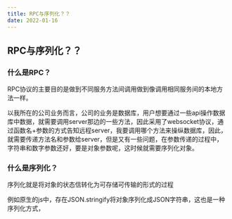 ```yaml
---
title: RPC与序列化？？
date: 2022-01-16
---
```

## RPC与序列化？？
### 什么是RPC？

RPC协议的主要目的是做到不同服务方法间调用做到像调用相同服务间的本地方法一样。

以我所在的公司业务而言，公司的业务是数据库，用户想要通过一些api操作数据库中数据，就需要调用server那边的一些方法，因此采用了websocket协议，通过函数名+参数的方式告知远程server，我要调用哪个方法来操纵数据库，因此，就需要传递方法名和参数给server，但是又有一些问题，在参数传递的过程中，字符串和数字参数还好，要是对象参数呢，这时候就需要序列化对象。

### 什么是序列化？

序列化就是将对象的状态信转化为可存储可传输的形式的过程

例如原生的js中，存在JSON.stringify将对象序列化成JSON字符串，这也是一种序列化方式，

